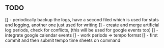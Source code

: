 ## TODO

[] - periodically backup the logs, have a second filed which is used for stats and logging, another one just used for writing
[] - create and merge artificial log periods, check for conflicts, (this will be used for google events too)
[] - integrate google calendar events
[] - work periods => tempo format
[] - first commit and then submit tempo time sheets on command
